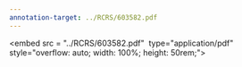 ```yaml
---
annotation-target: ../RCRS/603582.pdf
---
```

<embed src = "../RCRS/603582.pdf"  type="application/pdf" style="overflow: auto; width: 100%; height: 50rem;">